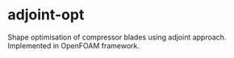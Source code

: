 # adjoint-opt
Shape optimisation of compressor blades using adjoint approach. Implemented in OpenFOAM framework. 
